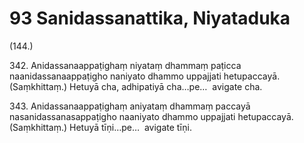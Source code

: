 

# 93 Sanidassanattika, Niyataduka


(144.)

342\. Anidassanaappaṭighaṃ niyataṃ dhammaṃ paṭicca naanidassanaappaṭigho naniyato dhammo uppajjati hetupaccayā. (Saṃkhittaṃ.) Hetuyā cha, adhipatiyā cha…pe…  avigate cha.

343\. Anidassanaappaṭighaṃ aniyataṃ dhammaṃ paccayā nasanidassanasappaṭigho naaniyato dhammo uppajjati hetupaccayā. (Saṃkhittaṃ.) Hetuyā tīṇi…pe…  avigate tīṇi.



